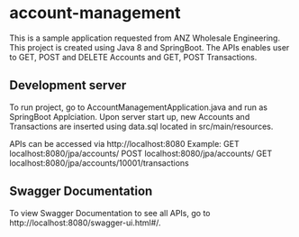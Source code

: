 # account-management

This is a sample application requested from ANZ Wholesale Engineering. This project is created using Java 8 and SpringBoot. The APIs enables user to GET, POST and DELETE Accounts and GET, POST Transactions.

## Development server

To run project, go to AccountManagementApplication.java and run as SpringBoot Applciation. Upon server start  up, new Accounts and Transactions are inserted using data.sql located in src/main/resources.

APIs can be accessed via http://localhost:8080
Example:
GET localhost:8080/jpa/accounts/
POST localhost:8080/jpa/accounts/
GET localhost:8080/jpa/accounts/10001/transactions

## Swagger Documentation

To view Swagger Documentation to see all APIs, go to http://localhost:8080/swagger-ui.html#/.
